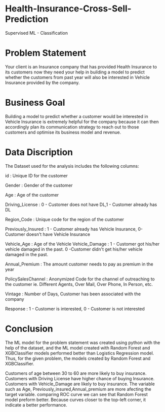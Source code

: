 # Health-Insurance-Cross-Sell-Prediction
Supervised ML - Classification 
# Problem Statement
Your client is an Insurance company that has provided Health Insurance to its customers now they need your help in building a model to predict whether the customers from past year will also be interested in Vehicle Insurance provided by the company.
# Business Goal
Building a model to predict whether a customer would be interested in Vehicle Insurance is extremely helpful for the company because it can then accordingly plan its communication strategy to reach out to those customers and optimise its business model and revenue.

# Data Discription


The Dataset used for the analysis includes the following columns:

id : Unique ID for the customer

Gender : Gender of the customer

Age : Age of the customer

Driving_License : 0 - Customer does not have DL,1 - Customer already has DL

Region_Code : Unique code for the region of the customer

Previously_Insured : 1 - Customer already has Vehicle Insurance, 0-Customer doesn't have Vehicle Insurance

Vehicle_Age : Age of the Vehicle Vehicle_Damage : 1 - Customer got his/her vehicle damaged in the past. 0 -Customer didn't get his/her vehicle damaged in the past.

Annual_Premium : The amount customer needs to pay as premium in the year

PolicySalesChannel : Anonymized Code for the channel of outreaching to the customer ie. Different Agents, Over Mail, Over Phone, In Person, etc.

Vintage : Number of Days, Customer has been associated with the company

Response : 1 - Customer is interested, 0 - Customer is not interested



# Conclusion
The ML model for the problem statement was created using python with the help of the dataset, and the ML model created with Random Forest and XGBClassifier models performed better than Logistics Regression model. Thus, for the given problem, the models created by Random Forest and XGBClassifier.

Customers of age between 30 to 60 are more likely to buy insurance. Customers with Driving License have higher chance of buying Insurance. Customers with Vehicle_Damage are likely to buy insurance. The variable such as Age, Previously_insured,Annual_premium are more afecting the target variable. comparing ROC curve we can see that Random Forest model preform better. Because curves closer to the top-left corner, it indicate a better performance.
